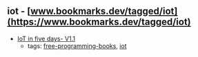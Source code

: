 iot - [www.bookmarks.dev/tagged/iot](https://www.bookmarks.dev/tagged/iot) 
---
* [IoT in five days- V1.1](https://github.com/marcozennaro/IPv6-WSN-book/tree/master/Releases)
    * tags: [free-programming-books](../tags/free-programming-books.md), [iot](../tags/iot.md)
